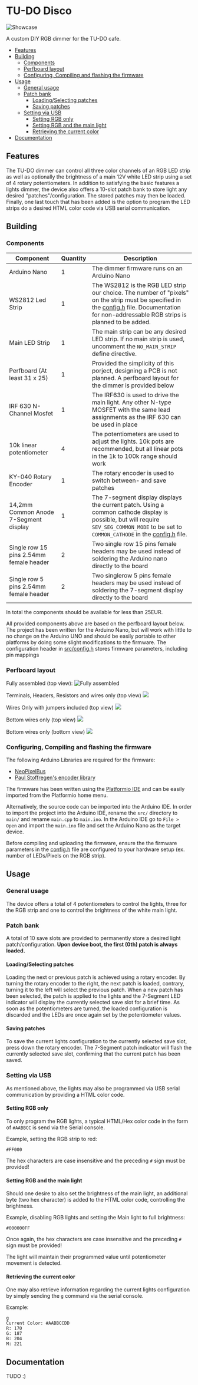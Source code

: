 <!-- omit in toc -->
# TU-DO Disco

![Showcase](CartboardShowcase.jpg)

A custom DIY RGB dimmer for the TU-DO cafe.

- [Features](#features)
- [Building](#building)
  - [Components](#components)
  - [Perfboard layout](#perfboard-layout)
  - [Configuring, Compiling and flashing the firmware](#configuring-compiling-and-flashing-the-firmware)
- [Usage](#usage)
  - [General usage](#general-usage)
  - [Patch bank](#patch-bank)
    - [Loading/Selecting patches](#loadingselecting-patches)
    - [Saving patches](#saving-patches)
  - [Setting via USB](#setting-via-usb)
    - [Setting RGB only](#setting-rgb-only)
    - [Setting RGB and the main light](#setting-rgb-and-the-main-light)
    - [Retrieving the current color](#retrieving-the-current-color)
- [Documentation](#documentation)

## Features

The TU-DO dimmer can control all three color channels of an RGB LED strip as well as optionally the brightness of a main 12V white LED strip using a set of 4 rotary potentiometers. In addition to satisfying the basic features a lights dimmer, the device also offers a 10-slot patch bank to store light any desired "patches"/configuration. The stored patches may then be loaded. Finally, one last touch that has been added is the option to program the LED strips do a desired HTML color code via USB serial communication.

## Building

### Components

|Component|Quantity|Description|
|---------|--------|-----------|
|Arduino Nano|1|The dimmer firmware runs on an Arduino Nano|
|WS2812 Led Strip|1|The WS2812 is the RGB LED strip our choice. The number of "pixels" on the strip must be specified in the [config.h](src/config.h) file. Documentation for non-addressable RGB strips is planned to be added.|
|Main LED Strip|1|The main strip can be any desired LED strip. If no main strip is used, uncomment the `NO_MAIN_STRIP` define directive.|
|Perfboard (At least 31 x 25)|1|Provided the simplicity of this porject, designing a PCB is not planned. A perfboard layout for the dimmer is provided below|
|IRF 630 N-Channel Mosfet|1|The IRF630 is used to drive the main light. Any other N-type MOSFET with the same lead assignments as the IRF 630 can be used in place|
|10k linear potentiometer|4|The potentiometers are used to adjust the lights. 10k pots are recommended, but all linear pots in the 1k to 100k range should work|
|KY-040 Rotary Encoder|1|The rotary encoder is used to switch between- and save patches|
|14,2mm Common Anode 7-Segment display|1|The 7-segment display displays the current patch. Using a common cathode display is possible, but will require `SEV_SEG_COMMON_MODE` to be set to `COMMON_CATHODE` in the [config.h](src/config.h) file.|
|Single row 15 pins 2.54mm female header|2|Two single row 15 pins female headers may be used instead of soldering the Arduino nano directly to the board|
|Single row 5 pins 2.54mm female header|2|Two singlerow 5 pins female headers may be used instead of soldering the 7-segment display directly to the board|

In total the components should be available for less than 25EUR.

All provided components above are based on the perfboard layout below. The project has been written for the Arduino Nano, but will work with little to no change on the Arduino UNO and should be easily portable to other platforms by doing some slight modifications to the firmware. The configuration header in [src/config.h](src/config.h) stores firmware parameters, including pin mappings

### Perfboard layout

Fully assembled (top view):
![Fully assembled](Full-Top.png)

Terminals, Headers, Resistors and wires only (top view)
![](Less-Top.png)

Wires Only with jumpers included (top view)
![](Wires-Only-Top.png)

Bottom wires only (top view)
![](Wires-Only-Bottom-Layer-Top.png)

Bottom wires only (bottom view)
![](Wires-Only-Bottom-Layer-Bottom.png)

### Configuring, Compiling and flashing the firmware

The following Arduino Libraries are required for the firmware:

- [NeoPixelBus](https://github.com/adafruit/Adafruit_NeoPixel)
- [Paul Stoffregen's encoder library](https://github.com/PaulStoffregen/Encoder)

The firmware has been written using the [Platformio IDE](https://platformio.org/platformio-ide) and can be easily imported from the Platformio home menu.

Alternatively, the source code can be imported into the Arduino IDE. In order to import the project into the Arduino IDE, rename the `src/` directory to `main/` and rename `main.cpp` to `main.ino`. In the Arduino IDE go to `File > Open` and import the `main.ino` file and set the Arduino Nano as the target device.

Before compiling and uploading the firmware, ensure the the firmware parameters in the [config.h](src/config.h) file are configured to your hardware setup (ex. number of LEDs/Pixels on the RGB strip).

## Usage

### General usage

The device offers a total of 4 potentiometers to control the lights, three for the RGB strip and one to control the brightness of the white main light.

### Patch bank

A total of 10 save slots are provided to permanently store a desired light patch/configuration. **Upon device boot, the first (0th) patch is always loaded.**


#### Loading/Selecting patches

Loading the next or previous patch is achieved using a rotary encoder. By turning the rotary encoder to the right, the next patch is loaded, contrary, turning it to the left will select the previous patch. When a new patch has been selected, the patch is applied to the lights and the 7-Segment LED indicator will display the currently selected save slot for a brief time. As soon as the potentiometers are turned, the loaded configuration is discarded and the LEDs are once again set by the potentiometer values.

#### Saving patches

To save the current lights configuration to the currently selected save slot, press down the rotary encoder. The 7-Segment patch indicator will flash the currently selected save slot, confirming that the current patch has been saved.


### Setting via USB

As mentioned above, the lights may also be programmed via USB serial communication by providing a HTML color code.

#### Setting RGB only

To only program the RGB lights, a typical HTML/Hex color code in the form of `#AABBCC` is send via the Serial console.

Example, setting the RGB strip to red:
```
#FF000
```

The hex characters are case insensitive and the preceding `#` sign must be provided!

#### Setting RGB and the main light

Should one desire to also set the brightness of the main light, an additional byte (two hex character) is added to the HTML color code, controlling the brightness.

Example, disabling RGB lights and setting the Main light to full brightness:
```
#000000FF
```

Once again, the hex characters are case insensitive and the preceding `#` sign must be provided!

The light will maintain their programmed value until potentiometer movement is detected.

#### Retrieving the current color

One may also retrieve information regarding the current lights configuration by simply sending the `g` command via the serial console.

Example:
```
g
Current Color: #AABBCCDD
R: 170
G: 187
B: 204
M: 221
```

## Documentation

TUDO :)